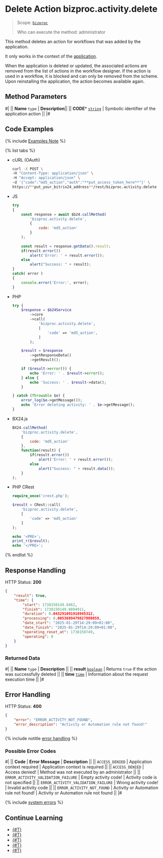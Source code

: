 # Delete Action bizproc.activity.delete

> Scope: [`bizproc`](../../scopes/permissions.md)
>
> Who can execute the method: administrator

This method deletes an action for workflows that was added by the application.

It only works in the context of the [application](../../../settings/app-installation/index.md).

When the application is deleted or updated, the associated actions are removed from the list of actions in the workflow designer. If the action is used in a workflow, it is blocked and can only be removed from the scheme. Upon reinstalling the application, the action becomes available again.

## Method Parameters

#|
|| **Name**
`type` | **Description**||
|| **CODE***
[`string`](../../data-types.md) | Symbolic identifier of the application action ||
|#

## Code Examples

{% include [Examples Note](../../../_includes/examples.md) %}

{% list tabs %}

- cURL (OAuth)

    ```bash
    curl -X POST \
    -H "Content-Type: application/json" \
    -H "Accept: application/json" \
    -d '{"code":"md5_action","auth":"**put_access_token_here**"}' \
    https://**put_your_bitrix24_address**/rest/bizproc.activity.delete
    ```

- JS

    ```js
    try
    {
    	const response = await $b24.callMethod(
    		'bizproc.activity.delete',
    		{
    			code: 'md5_action'
    		}
    	);
    	
    	const result = response.getData().result;
    	if(result.error())
    		alert('Error: ' + result.error());
    	else
    		alert("Success: " + result);
    }
    catch( error )
    {
    	console.error('Error:', error);
    }
    ```

- PHP

    ```php
    try {
        $response = $b24Service
            ->core
            ->call(
                'bizproc.activity.delete',
                [
                    'code' => 'md5_action',
                ]
            );
    
        $result = $response
            ->getResponseData()
            ->getResult();
    
        if ($result->error()) {
            echo 'Error: ' . $result->error();
        } else {
            echo 'Success: ' . $result->data();
        }
    
    } catch (Throwable $e) {
        error_log($e->getMessage());
        echo 'Error deleting activity: ' . $e->getMessage();
    }
    ```

- BX24.js

    ```js
    BX24.callMethod(
        'bizproc.activity.delete',
        {
            code: 'md5_action'
        },
        function(result) {
            if(result.error())
                alert('Error: ' + result.error());
            else
                alert("Success: " + result.data());
        }
    );
    ```

- PHP CRest

    ```php
    require_once('crest.php');

    $result = CRest::call(
        'bizproc.activity.delete',
        [
            'code' => 'md5_action'
        ]
    );

    echo '<PRE>';
    print_r($result);
    echo '</PRE>';
    ```

{% endlist %}

## Response Handling

HTTP Status: **200**

```json
{
    "result": true,
    "time": {
        "start": 1738150149.8462,
        "finish": 1738150149.8894911,
        "duration": 0.043291091918945312,
        "processing": 0.0053689479827880859,
        "date_start": "2025-01-29T14:29:09+01:00",
        "date_finish": "2025-01-29T14:29:09+01:00",
        "operating_reset_at": 1738150749,
        "operating": 0
    }
}
```

### Returned Data

#|
|| **Name**
`type` | **Description** ||
|| **result**
[`boolean`](../../data-types.md) | Returns `true` if the action was successfully deleted ||
|| **time**
[`time`](../../data-types.md#time) | Information about the request execution time ||
|#

## Error Handling

HTTP Status: **400**

```json
{
    "error": "ERROR_ACTIVITY_NOT_FOUND",
    "error_description": "Activity or Automation rule not found!"
}
```

{% include notitle [error handling](../../../_includes/error-info.md) %}

### Possible Error Codes

#|
|| **Code** | **Error Message** | **Description** ||
|| `ACCESS_DENIED` | Application context required | Application context is required ||
|| `ACCESS_DENIED` | Access denied! | Method was not executed by an administrator ||
|| `ERROR_ACTIVITY_VALIDATION_FAILURE` | Empty activity code! | Activity code is not specified ||
|| `ERROR_ACTIVITY_VALIDATION_FAILURE` | Wrong activity code! | Invalid activity code ||
|| `ERROR_ACTIVITY_NOT_FOUND` | Activity or Automation rule not found! | Activity or Automation rule not found ||
|#

{% include [system errors](../../../_includes/system-errors.md) %}

## Continue Learning 

- [{#T}](./index.md)
- [{#T}](./bizproc-activity-add.md)
- [{#T}](./bizproc-activity-update.md)
- [{#T}](./bizproc-activity-list.md)
- [{#T}](./bizproc-activity-log.md)